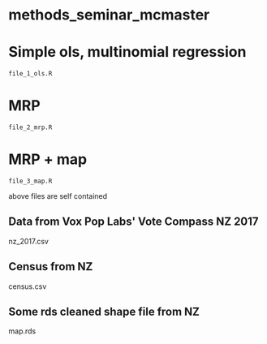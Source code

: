 # methods_seminar_mcmaster

# Simple ols, multinomial regression
`file_1_ols.R`
# MRP
`file_2_mrp.R`
# MRP + map
`file_3_map.R`

above files are self contained

## Data from Vox Pop Labs' Vote Compass NZ 2017
nz_2017.csv
## Census from NZ
census.csv
## Some rds cleaned shape file from NZ
map.rds
